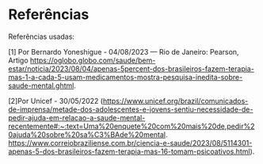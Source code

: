 # Referências

Referências usadas:

[1] Por Bernardo Yoneshigue - 04/08/2023 — Rio de Janeiro: Pearson, Artigo https://oglobo.globo.com/saude/bem-estar/noticia/2023/08/04/apenas-5percent-dos-brasileiros-fazem-terapia-mas-1-a-cada-5-usam-medicamentos-mostra-pesquisa-inedita-sobre-saude-mental.ghtml. 

[2]Por Unicef - 30/05/2022 (https://www.unicef.org/brazil/comunicados-de-imprensa/metade-dos-adolescentes-e-jovens-sentiu-necessidade-de-pedir-ajuda-em-relacao-a-saude-mental-recentemente#:~:text=Uma%20enquete%20com%20mais%20de,pedir%20ajuda%20sobre%20sa%C3%BAde%20mental.
https://www.correiobraziliense.com.br/ciencia-e-saude/2023/08/5114301-apenas-5-dos-brasileiros-fazem-terapia-mas-16-tomam-psicoativos.html).


